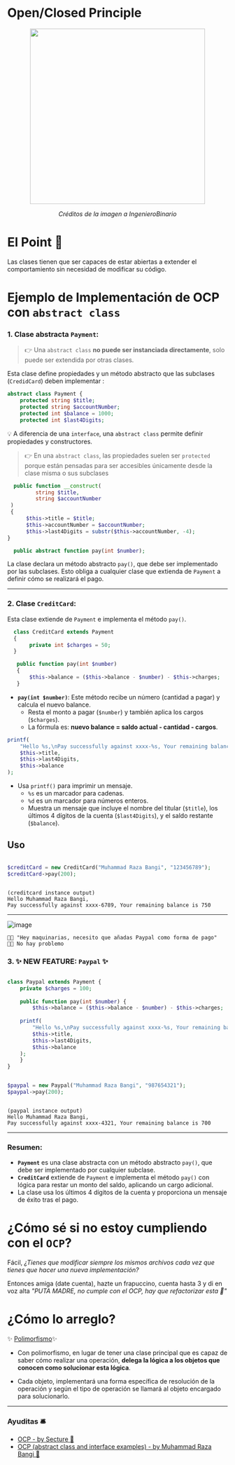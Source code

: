 
# Open/Closed Principle

<p align=center>
  <img src="https://github.com/user-attachments/assets/5c7be335-722b-4511-b0e7-f4207cda023b" height="400" />
</p>

<p align=center>
  <em>Créditos de la imagen a IngenieroBinario</em>
</p>

# El Point 📍
Las clases tienen que ser capaces de estar abiertas a extender el comportamiento sin necesidad de modificar su código. 


# Ejemplo de Implementación de OCP con `abstract class`

### 1. **Clase abstracta `Payment`**:
  > 👉 Una `abstract class` __no puede ser instanciada directamente__, solo puede ser extendida por otras clases.

Esta clase define propiedades y un método abstracto que las subclases (`CredidCard`) deben implementar :

   ```php
   abstract class Payment {
       protected string $title;
       protected string $accountNumber;
       protected int $balance = 1000;
       protected int $last4Digits;
   ```

💡 A diferencia de una `interface`, una `abstract class` permite definir propiedades y constructores.

> 👉 En una `abstract class`, las propiedades suelen ser `protected` porque están pensadas para ser accesibles únicamente desde la clase misma o sus subclases

 ```php
   public function __construct(
          string $title, 
          string $accountNumber
  )
  {
       $this->title = $title;
       $this->accountNumber = $accountNumber;
       $this->last4Digits = substr($this->accountNumber, -4);
 }

   public abstract function pay(int $number);
```

La clase declara un método abstracto `pay()`, que debe ser implementado por las subclases. Esto obliga a cualquier clase que extienda de `Payment` a definir cómo se realizará el pago.

---

### 2. **Clase `CreditCard`**:

Esta clase extiende de `Payment` e implementa el método `pay()`.

```php
  class CreditCard extends Payment
  {
       private int $charges = 50;
  }
```

```php
   public function pay(int $number)
   {
       $this->balance = ($this->balance - $number) - $this->charges;
   }
```

   - **`pay(int $number)`**: Este método recibe un número (cantidad a pagar) y calcula el nuevo balance.
     - Resta el monto a pagar (`$number`) y también aplica los cargos (`$charges`).
     - La fórmula es: **nuevo balance = saldo actual - cantidad - cargos**.

  ```php
  printf(
      "Hello %s,\nPay successfully against xxxx-%s, Your remaining balance is %d\n", 
      $this->title, 
      $this->last4Digits, 
      $this->balance
  );

```

   - Usa `printf()` para imprimir un mensaje.
     - `%s` es un marcador para cadenas.
     - `%d` es un marcador para números enteros.
     - Muestra un mensaje que incluye el nombre del titular (`$title`), los últimos 4 dígitos de la cuenta (`$last4Digits`), y el saldo restante (`$balance`).

## Uso 
```php

$creditCard = new CreditCard("Muhammad Raza Bangi", "123456789");
$creditCard->pay(200);

```

```plaintext

(creditcard instance output)
Hello Muhammad Raza Bangi,
Pay successfully against xxxx-6789, Your remaining balance is 750

```

---

![image](https://github.com/user-attachments/assets/3065b367-415d-44c7-a0a6-8db95106e7af)


```plaintext
👨‍🦲 "Hey maquinarias, necesito que añadas Paypal como forma de pago" 
👨‍💻 No hay problemo
```

### 3. ✨ NEW FEATURE:  `Paypal` ✨

```php

class Paypal extends Payment {
    private $charges = 100;
    
    public function pay(int $number) {
        $this->balance = ($this->balance - $number) - $this->charges;
        
    printf(
        "Hello %s,\nPay successfully against xxxx-%s, Your remaining balance is %d\n", 
        $this->title, 
        $this->last4Digits, 
        $this->balance
    );
    }
}

```

```php

$paypal = new Paypal("Muhammad Raza Bangi", "987654321");
$paypal->pay(200);

```

```plaintext

(paypal instance output)
Hello Muhammad Raza Bangi,
Pay successfully against xxxx-4321, Your remaining balance is 700

```
---

### Resumen:
- **`Payment`** es una clase abstracta con un método abstracto `pay()`, que debe ser implementado por cualquier subclase.
- **`CreditCard`** extiende de `Payment` e implementa el método `pay()` con lógica para restar un monto del saldo, aplicando un cargo adicional.
- La clase usa los últimos 4 dígitos de la cuenta y proporciona un mensaje de éxito tras el pago.


# ¿Cómo sé si no estoy cumpliendo con el `OCP`?

Fácil, _¿Tienes que modificar siempre los mismos archivos cada vez que tienes que hacer una nueva implementación?_

Entonces amiga (date cuenta), hazte un frapuccino, cuenta hasta 3 y di en voz alta _"PUTA MADRE, no cumple con el OCP, hay que refactorizar esta 💩"_

# ¿Cómo lo arreglo? 

✨ [Polimorfismo](https://github.com/thaishdz/mastering-php/blob/main/Polimorfismo/README.md)✨

- Con polimorfismo, en lugar de tener una clase principal que es capaz de saber cómo realizar una operación, __delega la lógica a los objetos que conocen como solucionar esta lógica__.

- Cada objeto, implementará una forma específica de resolución de la operación y según el tipo de operación se llamará al objeto encargado para solucionarlo.

---

### Ayuditas 🛎️

- [OCP - by Secture 📰](https://secture.com/blog/principios-solid-open-close-principle/)
- [OCP (abstract class and interface examples) - by Muhammad Raza Bangi 📰](https://blog.devgenius.io/open-closed-principle-ocp-by-using-php-solid-principle-f0ceae519bcf)
